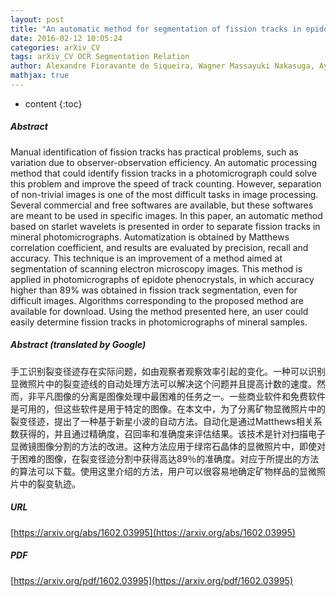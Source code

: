```yaml
---
layout: post
title: "An automatic method for segmentation of fission tracks in epidote crystal photomicrographs"
date: 2016-02-12 10:05:24
categories: arXiv_CV
tags: arXiv_CV OCR Segmentation Relation
author: Alexandre Fioravante de Siqueira, Wagner Massayuki Nakasuga, Aylton Pagamisse, Carlos Alberto Tello Saenz, Aldo Eloizo Job
mathjax: true
---
```


* content
{:toc}

##### Abstract
Manual identification of fission tracks has practical problems, such as variation due to observer-observation efficiency. An automatic processing method that could identify fission tracks in a photomicrograph could solve this problem and improve the speed of track counting. However, separation of non-trivial images is one of the most difficult tasks in image processing. Several commercial and free softwares are available, but these softwares are meant to be used in specific images. In this paper, an automatic method based on starlet wavelets is presented in order to separate fission tracks in mineral photomicrographs. Automatization is obtained by Matthews correlation coefficient, and results are evaluated by precision, recall and accuracy. This technique is an improvement of a method aimed at segmentation of scanning electron microscopy images. This method is applied in photomicrographs of epidote phenocrystals, in which accuracy higher than 89% was obtained in fission track segmentation, even for difficult images. Algorithms corresponding to the proposed method are available for download. Using the method presented here, an user could easily determine fission tracks in photomicrographs of mineral samples.

##### Abstract (translated by Google)
手工识别裂变径迹存在实际问题，如由观察者观察效率引起的变化。一种可以识别显微照片中的裂变迹线的自动处理方法可以解决这个问题并且提高计数的速度。然而，非平凡图像的分离是图像处理中最困难的任务之一。一些商业软件和免费软件是可用的，但这些软件是用于特定的图像。在本文中，为了分离矿物显微照片中的裂变径迹，提出了一种基于新星小波的自动方法。自动化是通过Matthews相关系数获得的，并且通过精确度，召回率和准确度来评估结果。该技术是针对扫描电子显微镜图像分割的方法的改进。这种方法应用于绿帘石晶体的显微照片中，即使对于困难的图像，在裂变径迹分割中获得高达89％的准确度。对应于所提出的方法的算法可以下载。使用这里介绍的方法，用户可以很容易地确定矿物样品的显微照片中的裂变轨迹。

##### URL
[https://arxiv.org/abs/1602.03995](https://arxiv.org/abs/1602.03995)

##### PDF
[https://arxiv.org/pdf/1602.03995](https://arxiv.org/pdf/1602.03995)

